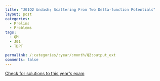 ```yaml
---
title: "J01Q2 &ndash; Scattering From Two Delta-function Potentials"
layout: post
categories:
  - Prelims
  - Problems
tags:
  - QM
  - J01
  - TDPT

permalink: /:categories/:year/:month/Q2:output_ext
comments: false
---
```

<object data="2001J2Q.pdf" type="application/pdf" width="100%" height="500"></object>
<div class="message"><a href='https://princetonprelim.com/prelim/6/'>Check for solutions to this year's exam</a></div>